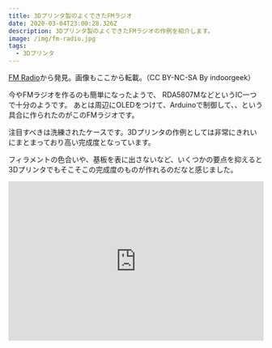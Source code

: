 ```yaml
---
title: 3Dプリンタ製のよくできたFMラジオ
date: 2020-03-04T23:00:28.326Z
description: 3Dプリンタ製のよくできたFMラジオの作例を紹介します。
image: /img/fm-radio.jpg
tags:
  - 3Dプリンタ
---
```

[FM Radio](https://www.instructables.com/id/FM-Radio-1/)から発見。画像もここから転載。（CC BY-NC-SA By indoorgeek）

今やFMラジオを作るのも簡単になったようで、 RDA5807MなどというIC一つで十分のようです。
あとは周辺にOLEDをつけて、Arduinoで制御して、、という具合に作られたのがこのFMラジオです。

注目すべきは洗練されたケースです。3Dプリンタの作例としては非常にきれいにまとまっており高い完成度となっています。

フィラメントの色合いや、基板を表に出さないなど、いくつかの要点を抑えると3Dプリンタでもそこそこの完成度のものが作れるのだなと感じました。

<iframe width="100%" height="315" src="https://www.youtube.com/embed/oNqWfiP2yg0" frameborder="0" allow="accelerometer; autoplay; encrypted-media; gyroscope; picture-in-picture" allowfullscreen></iframe>
